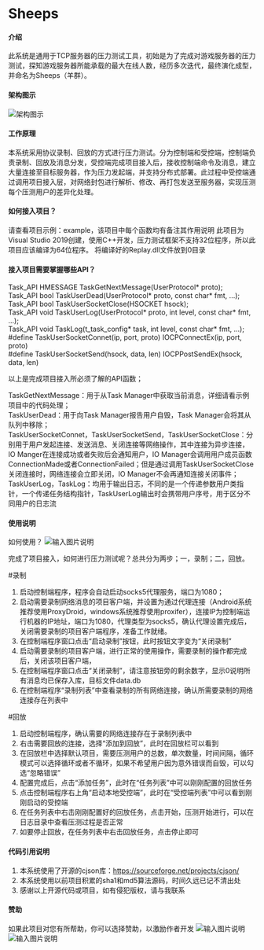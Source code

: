 # Sheeps

#### 介绍

此系统是通用于TCP服务器的压力测试工具，初始是为了完成对游戏服务器的压力测试，探知游戏服务器所能承载的最大在线人数，经历多次迭代，最终演化成型，并命名为Sheeps（羊群）。


#### 架构图示

![架构图示](https://images.gitee.com/uploads/images/2020/0319/210948_ce304e88_1564139.png "framework.png")


#### 工作原理

本系统采用协议录制、回放的方式进行压力测试。分为控制端和受控端，控制端负责录制、回放及消息分发，受控端完成项目接入后，接收控制端命令及消息，建立大量连接至目标服务器，作为压力发起端，并支持分布式部署。此过程中受控端通过调用项目接入层，对网络封包进行解析、修改、再打包发送至服务器，实现压测每个压测用户的差异化处理。


#### 如何接入项目？
请查看项目示例：example，该项目中每个函数均有备注其作用说明
此项目为Visual Studio 2019创建，使用C++开发，压力测试框架不支持32位程序，所以此项目应该编译为64位程序。
将编译好的Replay.dll文件放到0目录


#### 接入项目需要掌握哪些API？

Task_API HMESSAGE	TaskGetNextMessage(UserProtocol* proto);  
Task_API bool		TaskUserDead(UserProtocol* proto, const char* fmt, ...);  
Task_API bool		TaskUserSocketClose(HSOCKET hsock);  
Task_API void		TaskUserLog(UserProtocol* proto, int level, const char* fmt, ...);  
Task_API void		TaskLog(t_task_config* task, int level, const char* fmt, ...);  
#define		TaskUserSocketConnet(ip, port, proto)	IOCPConnectEx(ip, port, proto)  
#define		TaskUserSocketSend(hsock, data, len)	IOCPPostSendEx(hsock, data, len)  

以上是完成项目接入所必须了解的API函数；

TaskGetNextMessage：用于从Task Manager中获取当前消息，详细请看示例项目中的代码处理；  
TaskUserDead：用于向Task Manager报告用户自毁，Task Manager会将其从队列中移除；  
TaskUserSocketConnet，TaskUserSocketSend，TaskUserSocketClose：分别用于用户发起连接、发送消息、关闭连接等网络操作，其中连接为异步连接，IO Manger在连接成功或者失败后会通知用户，IO Manager会调用用户成员函数ConnectionMade或者ConnectionFailed；但是通过调用TaskUserSocketClose关闭连接时，网络连接会立即关闭，IO Manager不会再通知连接关闭事件；  
TaskUserLog，TaskLog：均用于输出日志，不同的是一个传递参数用户类指针，一个传递任务结构指针，TaskUserLog输出时会携带用户序号，用于区分不同用户的日志流



#### 使用说明

如何使用？
 ![输入图片说明](https://images.gitee.com/uploads/images/2020/0319/212425_4f13ccde_1564139.png "界面.png")

完成了项目接入，如何进行压力测试呢？总共分为两步；一，录制；二，回放。

#录制
1.	启动控制端程序，程序会自动启动socks5代理服务，端口为1080；
2.	启动需要录制网络消息的项目客户端，并设置为通过代理连接（Android系统推荐使用ProxyDroid，windows系统推荐使用proxifer），连接IP为控制端运行机器的IP地址，端口为1080，代理类型为socks5，确认代理设置完成后，关闭需要录制的项目客户端程序，准备工作就绪。
3.	在控制端程序窗口点击“启动录制”按钮，此时按钮文字变为“关闭录制”
4.	启动需要录制的项目客户端，进行正常的使用操作，需要录制的操作都完成后，关闭该项目客户端，
5.	在控制端程序窗口点击“关闭录制”，请注意按钮旁的剩余数字，显示0说明所有消息均已保存入库，目标文件data.db
6.	在控制端程序“录制列表”中查看录制的所有网络连接，确认所需要录制的网络连接存在列表中

#回放
1.	启动控制端程序，确认需要的网络连接存在于录制列表中
2.	右击需要回放的连接，选择“添加到回放”，此时在回放栏可以看到
3.	在回放栏中选择默认项目，需要压测用户的总数，单次数量，时间间隔，循环模式可以选择循环或者不循环，如果不希望用户因为意外错误而自毁，可以勾选“忽略错误”
4.	配置完成后，点击“添加任务”，此时在“任务列表”中可以刚刚配置的回放任务
5.	点击控制端程序右上角“启动本地受控端”，此时在“受控端列表”中可以看到刚刚启动的受控端
6.	在任务列表中右击刚刚配置好的回放任务，点击开始，压测开始进行，可以在日志目录中查看压测过程是否正常
7.	如要停止回放，在任务列表中右击回放任务，点击停止即可


#### 代码引用说明

1. 本系统使用了开源的cjson库：https://sourceforge.net/projects/cjson/
2. 本系统使用以前项目积累的sha1和md5算法源码，时间久远已记不清出处
3. 感谢以上开源代码或项目，如有侵犯版权，请与我联系


#### 赞助
如果此项目对您有所帮助，你可以选择赞助，以激励作者开发
![输入图片说明](https://images.gitee.com/uploads/images/2020/0319/212204_c59d13c0_1564139.png "zhifubao.png")![输入图片说明](https://images.gitee.com/uploads/images/2020/0319/212232_7f999676_1564139.png "weixin.png")

